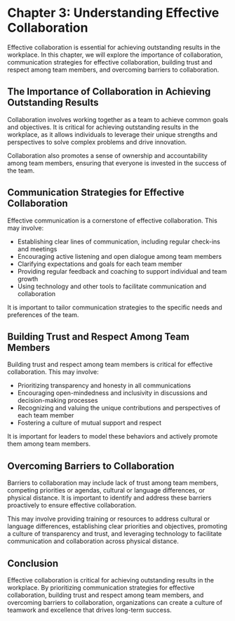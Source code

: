 Chapter 3: Understanding Effective Collaboration
================================================

Effective collaboration is essential for achieving outstanding results in the workplace. In this chapter, we will explore the importance of collaboration, communication strategies for effective collaboration, building trust and respect among team members, and overcoming barriers to collaboration.

The Importance of Collaboration in Achieving Outstanding Results
----------------------------------------------------------------

Collaboration involves working together as a team to achieve common goals and objectives. It is critical for achieving outstanding results in the workplace, as it allows individuals to leverage their unique strengths and perspectives to solve complex problems and drive innovation.

Collaboration also promotes a sense of ownership and accountability among team members, ensuring that everyone is invested in the success of the team.

Communication Strategies for Effective Collaboration
----------------------------------------------------

Effective communication is a cornerstone of effective collaboration. This may involve:

* Establishing clear lines of communication, including regular check-ins and meetings
* Encouraging active listening and open dialogue among team members
* Clarifying expectations and goals for each team member
* Providing regular feedback and coaching to support individual and team growth
* Using technology and other tools to facilitate communication and collaboration

It is important to tailor communication strategies to the specific needs and preferences of the team.

Building Trust and Respect Among Team Members
---------------------------------------------

Building trust and respect among team members is critical for effective collaboration. This may involve:

* Prioritizing transparency and honesty in all communications
* Encouraging open-mindedness and inclusivity in discussions and decision-making processes
* Recognizing and valuing the unique contributions and perspectives of each team member
* Fostering a culture of mutual support and respect

It is important for leaders to model these behaviors and actively promote them among team members.

Overcoming Barriers to Collaboration
------------------------------------

Barriers to collaboration may include lack of trust among team members, competing priorities or agendas, cultural or language differences, or physical distance. It is important to identify and address these barriers proactively to ensure effective collaboration.

This may involve providing training or resources to address cultural or language differences, establishing clear priorities and objectives, promoting a culture of transparency and trust, and leveraging technology to facilitate communication and collaboration across physical distance.

Conclusion
----------

Effective collaboration is critical for achieving outstanding results in the workplace. By prioritizing communication strategies for effective collaboration, building trust and respect among team members, and overcoming barriers to collaboration, organizations can create a culture of teamwork and excellence that drives long-term success.
